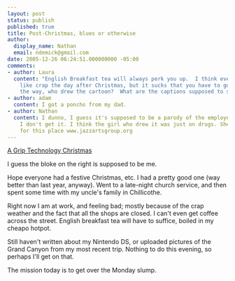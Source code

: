 ```yaml
---
layout: post
status: publish
published: true
title: Post-Christmas, blues or otherwise
author:
  display_name: Nathan
  email: ndemick@gmail.com
date: 2005-12-26 06:24:51.000000000 -05:00
comments:
- author: Laura
  content: "English Breakfast tea will always perk you up.  I think everyone feels
    like crap the day after Christmas, but it sucks that you have to go to work anyway.\r\n\r\nBy
    the way, who drew the cartoon?  What are the captions supposed to signify?"
- author: adam
  content: I got a poncho from my dad.
- author: Nathan
  content: I dunno, I guess it's supposed to be a parody of the employees here, but
    I don't get it. I think the girl who drew it was just on drugs. She is our contact
    for this place www.jazzartsgroup.org
---
```

<a href="http://www.bitter-gamer.com/images/random/gripholiday.jpg">A Grip Technology Christmas</a>

<p>I guess the bloke on the right is supposed to be me. 
<p>Hope everyone had a festive Christmas, etc. I had a pretty good one (way better than last year, anyway). Went to a late-night church service, and then spent some time with my uncle's family in Chillicothe. 
<p>Right now I am at work, and feeling bad; mostly because of the crap weather and the fact that all the shops are closed. I can't even get coffee across the street. English breakfast tea will have to suffice, boiled in my cheapo hotpot. 
<p>Still haven't written about my Nintendo DS, or uploaded pictures of the Grand Canyon from my most recent trip. Nothing to do this evening, so perhaps I'll get on that.
<p>The mission today is to get over the Monday slump.